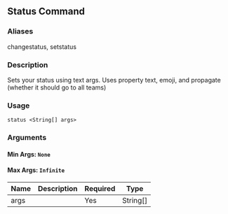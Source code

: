 ## Status Command

### Aliases

changestatus, setstatus

### Description

Sets your status using text args. Uses property text, emoji, and propagate (whether it should go to all teams)

### Usage

`status <String[] args>`

### Arguments

#### Min Args: `None`

#### Max Args: `Infinite`

| Name | Description | Required | Type |
|------|-------------|----------|------|
|args||Yes|String[]|